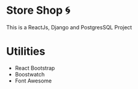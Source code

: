# Store Shop 🌀

This is a ReactJs, Django and PostgresSQL Project

# Utilities

- React Bootstrap
- Boostwatch
- Font Awesome

